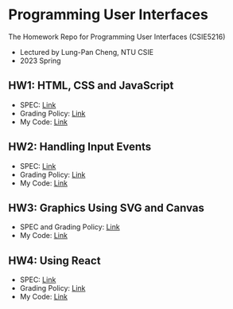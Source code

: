 # Programming User Interfaces
The Homework Repo for Programming User Interfaces (CSIE5216)
- Lectured by Lung-Pan Cheng, NTU CSIE
- 2023 Spring

## HW1: HTML, CSS and JavaScript
- SPEC: [Link](https://hackmd.io/@JzlEUD93ThWqJ7ZGOqTbeQ/Sk1OTRcJn)
- Grading Policy: [Link](https://hackmd.io/@JzlEUD93ThWqJ7ZGOqTbeQ/rkD7UmVl3)
- My Code: [Link](https://github.com/orangeorangehuang/Programming-User-Interfaces/tree/main/hw1-html-css-and-javascript)

## HW2: Handling Input Events
- SPEC: [Link](https://hackmd.io/@akairisu/HkUibgmx3)
- Grading Policy: [Link](https://hackmd.io/@akairisu/ryyVbjSg3)
- My Code: [Link](https://github.com/orangeorangehuang/Programming-User-Interfaces/tree/main/hw2-handling-input-events)

## HW3: Graphics Using SVG and Canvas
- SPEC and Grading Policy: [Link](https://hackmd.io/@JzlEUD93ThWqJ7ZGOqTbeQ/BJCaySVl3)
- My Code: [Link](https://github.com/orangeorangehuang/Programming-User-Interfaces/tree/main/hw3-graphics-using-svg-and-canvas)

## HW4: Using React
- SPEC: [Link](https://hackmd.io/@akairisu/ByGFeGdZh)
- Grading Policy: [Link](https://hackmd.io/@akairisu/S189Qz5-h)
- My Code: [Link](https://github.com/orangeorangehuang/Programming-User-Interfaces/tree/main/hw4-using-react)